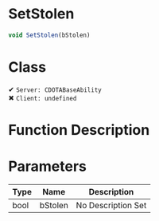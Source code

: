 # SetStolen
```js	
void SetStolen(bStolen)
```
# Class
✔ `Server: CDOTABaseAbility`  
✖ `Client: undefined`  

# Function Description

# Parameters
Type|Name|Description
--|--|--
bool|bStolen|No Description Set
